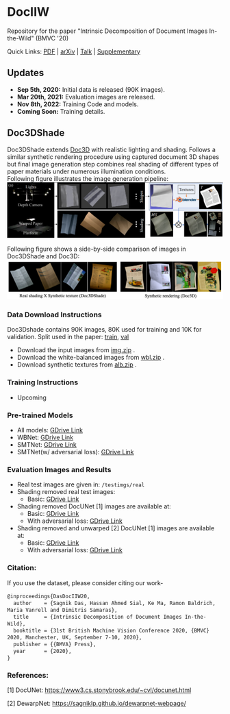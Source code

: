 
# DocIIW
Repository for the paper "Intrinsic Decomposition of Document Images In-the-Wild" (BMVC '20)

Quick Links: [PDF](https://www.bmvc2020-conference.com/assets/papers/0906.pdf) | [arXiv](https://arxiv.org/pdf/2011.14447.pdf) |  [Talk](https://www.bmvc2020-conference.com/conference/papers/paper_0906.html) | [Supplementary](https://drive.google.com/file/d/1HTL0L9bTeMJF3DwEBWZdlPXl-tGhRK4S/view?usp=share_link) 
## Updates
* **Sep 5th, 2020:**  Initial data is released (90K images).
* **Mar 20th, 2021:** Evaluation images are released.
* **Nov 8th, 2022:** Training Code and models.
* **Coming Soon:** Training details.

## Doc3DShade
Doc3DShade extends [Doc3D](https://github.com/cvlab-stonybrook/doc3D-dataset) with realistic lighting and shading. Follows a similar synthetic rendering procedure using captured document 3D shapes but final image generation step combines real shading of different types of paper materials under numerous illumination conditions. 
<br>
Following figure illustrates the image generation pipeline:
![Dataset Capture Pipeline](/assets/pipeline.png)

Following figure shows a side-by-side comparison of images in Doc3DShade and Doc3D:
![Comparison with Doc3D](/assets/comp.png)

### Data Download Instructions
Doc3Dshade contains 90K images, 80K used for training and 10K for validation. Split used in the paper: [train](https://drive.google.com/file/d/15ZPmNU6XeLd4pg4Mz8Qm6oXLHn8CzCMx/view?usp=share_link), [val](https://drive.google.com/file/d/12t6-XRLHgzDjs9PdpZiTXzIfhBn97lCu/view?usp=share_link)
* Download the input images from [img.zip](https://drive.google.com/file/d/1ixqktu8dC3pSE4EskOadqLKTJwDW9-J-/view?usp=sharing) .
* Download the white-balanced images from [wbl.zip](https://drive.google.com/file/d/1o-8jtnYysXqmFbV-xB_N4Wwcpxg38t67/view?usp=sharing) .
* Download synthetic textures from [alb.zip](https://drive.google.com/file/d/1CwLSwO7-ePN6tJayeUrxnSL8d9PvIfcJ/view?usp=sharing) .

### Training Instructions
* Upcoming

### Pre-trained Models
* All models: [GDrive Link](https://drive.google.com/drive/folders/1sTw9Qm1naNvtJ5KrvDZOqq74mBctVNod?usp=share_link)
* WBNet: [GDrive Link](https://drive.google.com/file/d/1pLgGgbaYV4xMmrW7568bFEK4lbt7YD2v/view?usp=share_link)
* SMTNet: [GDrive Link](https://drive.google.com/file/d/1rdU27SFwQMx-glcYg1558fysaKy5NJxB/view?usp=share_link)
* SMTNet(w/ adversarial loss): [GDrive Link](https://drive.google.com/file/d/1S7OKsP8ka1RruTAhTKBcz35y3ZXuQXmm/view?usp=share_link)

### Evaluation Images and Results
* Real test images are given in: ```/testimgs/real```
* Shading removed real test images:
	* Basic: [GDrive Link](https://drive.google.com/drive/folders/1ag-ZSZZMKjiq42vaeED0Bcf5RihI7TMC?usp=share_link)
* Shading removed DocUNet [1] images are available at: 
	* Basic: [GDrive Link](https://drive.google.com/drive/folders/10OcNxOQo_tugYZs3px1m9Uhfgipz-eJN?usp=share_link)
	* With adversarial loss: [GDrive Link](https://drive.google.com/drive/folders/1smG7mWw1T9qwG896odWuyyYgGZuy61Y-?usp=share_link)
* Shading removed and unwarped [2] DocUNet [1] images are available at:
	* Basic: [GDrive Link](https://drive.google.com/drive/folders/17oZvT57hXtwaugZcY4aLepEqZ1ocirgt?usp=share_link)
	*  With adversarial loss: [GDrive Link](https://drive.google.com/drive/folders/1v8Dx6pJGmd5LWdg1hIdru_Ffkqy23SOz?usp=share_link)

### Citation:
If you use the dataset, please consider citing our work-
```
@inproceedings{DasDocIIW20,
  author    = {Sagnik Das, Hassan Ahmed Sial, Ke Ma, Ramon Baldrich, Maria Vanrell and Dimitris Samaras},
  title     = {Intrinsic Decomposition of Document Images In-the-Wild},
  booktitle = {31st British Machine Vision Conference 2020, {BMVC} 2020, Manchester, UK, September 7-10, 2020},
  publisher = {{BMVA} Press},
  year      = {2020},
}
```

### References: 
[1] DocUNet: https://www3.cs.stonybrook.edu/~cvl/docunet.html

[2] DewarpNet: https://sagniklp.github.io/dewarpnet-webpage/
